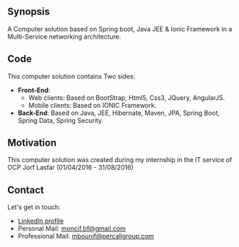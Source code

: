 ## Synopsis

A Computer solution based on Spring boot, Java JEE & Ionic Framework in a Multi-Service networking architecture.

## Code 

This computer solution contains Two sides:
* __Front-End__: 
	* Web clients: Based on BootStrap, Html5, Css3, JQuery, AngularJS.
	* Mobile clients: Based on IONIC Framework. 
* __Back-End__: Based on Java, JEE, Hibernate, Maven, JPA, Spring Boot, Spring Data, Spring Security.

## Motivation

This computer solution was created during my internship in the IT service of OCP Jorf Lasfar (01/04/2016 - 31/08/2016) 

## Contact

Let's get in touch: <br/>
* [LinkedIn profile](https://fr.linkedin.com/in/moncif-bounif-632aa5109)
* Personal Mail: moncif.bf@gmail.com
* Professional Mail: mbounif@percallgroup.com


